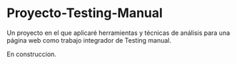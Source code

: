 # Proyecto-Testing-Manual
Un proyecto en el que aplicaré herramientas y técnicas de análisis para una página web como trabajo integrador de Testing manual.

En construccion.
